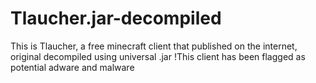 # Tlaucher.jar-decompiled
This is Tlaucher, a free minecraft client that published on the internet, original decompiled using universal .jar
!This client has been flagged as potential adware and malware 
